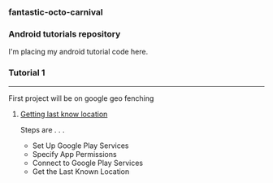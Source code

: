 ### fantastic-octo-carnival


###  Android tutorials repository


I'm placing my android tutorial code here.


### Tutorial 1

***

First project will be on google geo fenching

1. [Getting last know location](https://developer.android.com/training/location/retrieve-current.html#last-known)
	
	Steps are . . . 

	* Set Up Google Play Services
	* Specify App Permissions
	* Connect to Google Play Services
	* Get the Last Known Location

